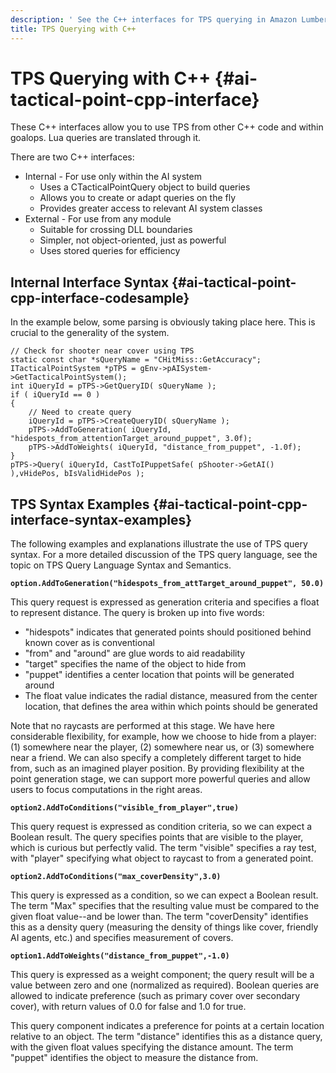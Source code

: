 ```yaml
---
description: ' See the C++ interfaces for TPS querying in Amazon Lumberyard. '
title: TPS Querying with C++
---
```

# TPS Querying with C\+\+ {#ai-tactical-point-cpp-interface}

These C\+\+ interfaces allow you to use TPS from other C\+\+ code and within goalops\. Lua queries are translated through it\.

There are two C\+\+ interfaces:
+ Internal \- For use only within the AI system
  + Uses a CTacticalPointQuery object to build queries
  + Allows you to create or adapt queries on the fly
  + Provides greater access to relevant AI system classes
+ External \- For use from any module
  + Suitable for crossing DLL boundaries
  + Simpler, not object\-oriented, just as powerful
  + Uses stored queries for efficiency

## Internal Interface Syntax {#ai-tactical-point-cpp-interface-codesample}

In the example below, some parsing is obviously taking place here\. This is crucial to the generality of the system\.

```
// Check for shooter near cover using TPS
static const char *sQueryName = "CHitMiss::GetAccuracy";
ITacticalPointSystem *pTPS = gEnv->pAISystem->GetTacticalPointSystem();
int iQueryId = pTPS->GetQueryID( sQueryName );
if ( iQueryId == 0 )
{
    // Need to create query
    iQueryId = pTPS->CreateQueryID( sQueryName );
    pTPS->AddToGeneration( iQueryId, "hidespots_from_attentionTarget_around_puppet", 3.0f);
    pTPS->AddToWeights( iQueryId, "distance_from_puppet", -1.0f);
}
pTPS->Query( iQueryId, CastToIPuppetSafe( pShooter->GetAI() ),vHidePos, bIsValidHidePos );
```

## TPS Syntax Examples {#ai-tactical-point-cpp-interface-syntax-examples}

The following examples and explanations illustrate the use of TPS query syntax\. For a more detailed discussion of the TPS query language, see the topic on TPS Query Language Syntax and Semantics\.

**`option.AddToGeneration("hidespots_from_attTarget_around_puppet", 50.0)`**

This query request is expressed as generation criteria and specifies a float to represent distance\. The query is broken up into five words:
+ "hidespots" indicates that generated points should positioned behind known cover as is conventional
+ "from" and "around" are glue words to aid readability
+ "target" specifies the name of the object to hide from
+ "puppet" identifies a center location that points will be generated around
+ The float value indicates the radial distance, measured from the center location, that defines the area within which points should be generated

Note that no raycasts are performed at this stage\. We have here considerable flexibility, for example, how we choose to hide from a player: \(1\) somewhere near the player, \(2\) somewhere near us, or \(3\) somewhere near a friend\. We can also specify a completely different target to hide from, such as an imagined player position\. By providing flexibility at the point generation stage, we can support more powerful queries and allow users to focus computations in the right areas\.

**`option2.AddToConditions("visible_from_player",true)`**

This query request is expressed as condition criteria, so we can expect a Boolean result\. The query specifies points that are visible to the player, which is curious but perfectly valid\. The term "visible" specifies a ray test, with "player" specifying what object to raycast to from a generated point\.

**`option2.AddToConditions("max_coverDensity",3.0)`**

This query is expressed as a condition, so we can expect a Boolean result\. The term "Max" specifies that the resulting value must be compared to the given float value\-\-and be lower than\. The term "coverDensity" identifies this as a density query \(measuring the density of things like cover, friendly AI agents, etc\.\) and specifies measurement of covers\.

**`option1.AddToWeights("distance_from_puppet",-1.0)`**

This query is expressed as a weight component; the query result will be a value between zero and one \(normalized as required\)\. Boolean queries are allowed to indicate preference \(such as primary cover over secondary cover\), with return values of 0\.0 for false and 1\.0 for true\.

This query component indicates a preference for points at a certain location relative to an object\. The term "distance" identifies this as a distance query, with the given float values specifying the distance amount\. The term "puppet" identifies the object to measure the distance from\.